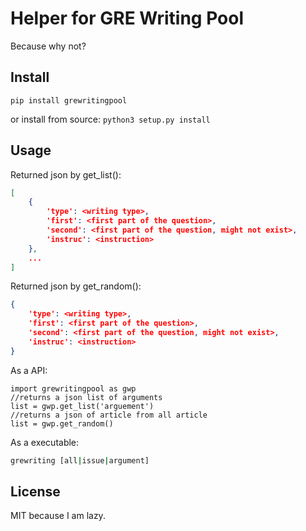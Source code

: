 # Helper for GRE Writing Pool

Because why not?

## Install

`pip install grewritingpool`

or install from source:
`python3 setup.py install`

## Usage

Returned json by get_list():
```json
[
    {
        'type': <writing type>,
        'first': <first part of the question>,
        'second': <first part of the question, might not exist>,
        'instruc': <instruction>
    },
    ...
]
```

Returned json by get_random():
```json
{
    'type': <writing type>,
    'first': <first part of the question>,
    'second': <first part of the question, might not exist>,
    'instruc': <instruction>
}
```

As a API:
```python3
import grewritingpool as gwp
//returns a json list of arguments
list = gwp.get_list('arguement')
//returns a json of article from all article
list = gwp.get_random()
```

As a executable:
```bash
grewriting [all|issue|argument]
```

## License

MIT because I am lazy.